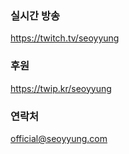 ### 실시간 방송
https://twitch.tv/seoyyung

### 후원
https://twip.kr/seoyyung

### 연락처
official@seoyyung.com

